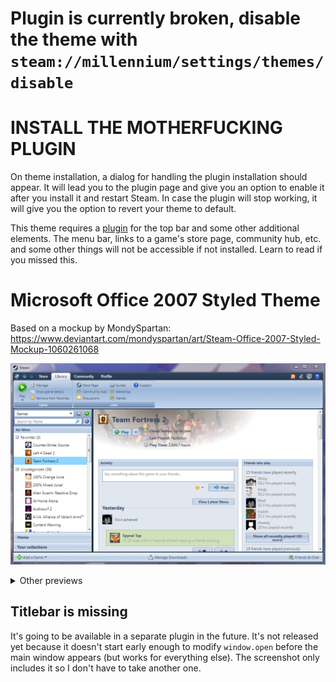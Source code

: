# Plugin is currently broken, disable the theme with `steam://millennium/settings/themes/disable`

# **INSTALL THE MOTHERFUCKING PLUGIN**

On theme installation, a dialog for handling the plugin installation should appear. It will lead you to the plugin page and give you an option to enable it after you install it and restart Steam. In case the plugin will stop working, it will give you the option to revert your theme to default.

This theme requires a [plugin](https://steambrew.app/plugin?id=dc691b7d877b) for the top bar and some other additional elements. The menu bar, links to a game's store page, community hub, etc. and some other things will not be accessible if not installed. Learn to read if you missed this.

# Microsoft Office 2007 Styled Theme

Based on a mockup by MondySpartan: https://www.deviantart.com/mondyspartan/art/Steam-Office-2007-Styled-Mockup-1060261068

![Preview](./assets/preview/main-window.png)

<details>

<summary>Other previews</summary>

![Context menu](assets/preview/context-menu.png)
![Settings dialog](assets/preview/settings.png)
![Server browser dialog](assets/preview/server-browser.png)
![Game info dialog](assets/preview/game-info.png)

</details>

## Titlebar is missing

It's going to be available in a separate plugin in the future. It's not released yet because it doesn't start early enough to modify `window.open` before the main window appears (but works for everything else). The screenshot only includes it so I don't have to take another one.
